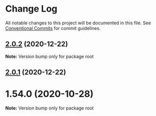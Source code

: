 # Change Log

All notable changes to this project will be documented in this file.
See [Conventional Commits](https://conventionalcommits.org) for commit guidelines.

## [2.0.2](https://github.com/baloise/ui-library/compare/v2.0.1...v2.0.2) (2020-12-22)

**Note:** Version bump only for package root





## [2.0.1](https://github.com/baloise/ui-library/compare/v2.0.0...v2.0.1) (2020-12-22)



# 1.54.0 (2020-10-28)

**Note:** Version bump only for package root
